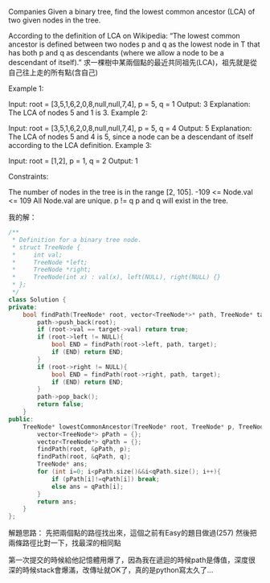 Companies
Given a binary tree, find the lowest common ancestor (LCA) of two given nodes in the tree.

According to the definition of LCA on Wikipedia: “The lowest common ancestor is defined between two nodes p and q as the lowest node in T that has both p and q as descendants (where we allow a node to be a descendant of itself).”
求一棵樹中某兩個點的最近共同祖先(LCA)，祖先就是從自己往上走的所有點(含自己)
 

Example 1:


Input: root = [3,5,1,6,2,0,8,null,null,7,4], p = 5, q = 1
Output: 3
Explanation: The LCA of nodes 5 and 1 is 3.
Example 2:


Input: root = [3,5,1,6,2,0,8,null,null,7,4], p = 5, q = 4
Output: 5
Explanation: The LCA of nodes 5 and 4 is 5, since a node can be a descendant of itself according to the LCA definition.
Example 3:

Input: root = [1,2], p = 1, q = 2
Output: 1
 

Constraints:

The number of nodes in the tree is in the range [2, 105].
-109 <= Node.val <= 109
All Node.val are unique.
p != q
p and q will exist in the tree.

我的解：
```c++
/**
 * Definition for a binary tree node.
 * struct TreeNode {
 *     int val;
 *     TreeNode *left;
 *     TreeNode *right;
 *     TreeNode(int x) : val(x), left(NULL), right(NULL) {}
 * };
 */
class Solution {
private:
    bool findPath(TreeNode* root, vector<TreeNode*>* path, TreeNode* target){
        path->push_back(root);
        if (root->val == target->val) return true;
        if (root->left != NULL){
            bool END = findPath(root->left, path, target);
            if (END) return END;
        }
        if (root->right != NULL){
            bool END = findPath(root->right, path, target);
            if (END) return END;
        }
        path->pop_back();
        return false;
    }
public:
    TreeNode* lowestCommonAncestor(TreeNode* root, TreeNode* p, TreeNode* q) {
        vector<TreeNode*> pPath = {};
        vector<TreeNode*> qPath = {};
        findPath(root, &pPath, p);
        findPath(root, &qPath, q);
        TreeNode* ans;
        for (int i=0; i<pPath.size()&&i<qPath.size(); i++){
            if (pPath[i]!=qPath[i]) break;
            else ans = qPath[i];
        }
        return ans;
    }
};
```
解題思路：
先把兩個點的路徑找出來，這個之前有Easy的題目做過(257)
然後把兩條路徑比對一下，找最深的相同點

第一次提交的時候給他記憶體用爆了，因為我在遞迴的時候path是傳值，深度很深的時候stack會爆滿，改傳址就OK了，真的是python寫太久了...